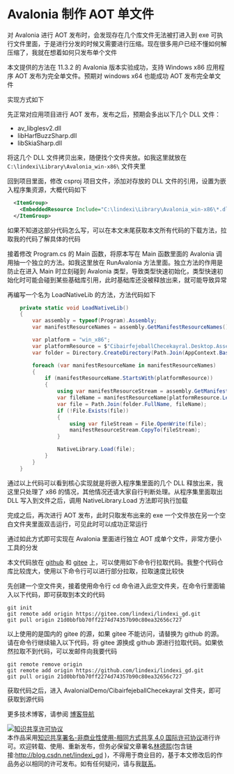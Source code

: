 
# Avalonia 制作 AOT 单文件

对 Avalonia 进行 AOT 发布时，会发现存在几个库文件无法被打进入到 exe 可执行文件里面，于是进行分发的时候又需要进行压缩。现在很多用户已经不懂如何解压缩了，我就在想着如何只发布单个文件

<!--more-->


<!-- 发布 -->
<!-- 博客 -->

本文提供的方法在 11.3.2 的 Avalonia 版本实验成功，支持 Windows x86 应用程序 AOT 发布为完全单文件。预期对 windows x64 也能成功 AOT 发布完全单文件

实现方式如下

先正常对应用项目进行 AOT 发布，发布之后，预期会多出以下几个 DLL 文件：

- av_libglesv2.dll
- libHarfBuzzSharp.dll
- libSkiaSharp.dll

将这几个 DLL 文件拷贝出来，随便找个文件夹放。如我这里就放在 `C:\lindexi\Library\Avalonia_win-x86\` 文件夹里

回到项目里面，修改 csproj 项目文件，添加对存放的 DLL 文件的引用，设置为嵌入程序集资源，大概代码如下

```xml
  <ItemGroup>
    <EmbeddedResource Include="C:\lindexi\Library\Avalonia_win-x86\*.dll" LinkBase="Assets\win-x86" />
  </ItemGroup>
```

如果不知道这部分代码怎么写，可以在本文末尾获取本文所有代码的下载方法，拉取我的代码了解具体的代码

接着修改 Program.cs 的 Main 函数，将原本写在 Main 函数里面的 Avalonia 调用抽一个独立的方法。如我这里放在 RunAvalonia 方法里面。独立方法的作用是防止在进入 Main 时立刻碰到 Avalonia 类型，导致类型快速初始化，类型快速初始化时可能会碰到某些基础库引用，此时基础库还没被释放出来，就可能导致异常

再编写一个名为 LoadNativeLib 的方法，方法代码如下

```csharp
    private static void LoadNativeLib()
    {
        var assembly = typeof(Program).Assembly;
        var manifestResourceNames = assembly.GetManifestResourceNames();

        var platform = "win_x86";
        var platformResource = $"CibairfejeballChecekayral.Desktop.Assets.{platform}.";
        var folder = Directory.CreateDirectory(Path.Join(AppContext.BaseDirectory, platform));

        foreach (var manifestResourceName in manifestResourceNames)
        {
            if (manifestResourceName.StartsWith(platformResource))
            {
                using var manifestResourceStream = assembly.GetManifestResourceStream(manifestResourceName)!;
                var fileName = manifestResourceName[platformResource.Length..];
                var file = Path.Join(folder.FullName, fileName);
                if (!File.Exists(file))
                {
                    using var fileStream = File.OpenWrite(file);
                    manifestResourceStream.CopyTo(fileStream);
                }

                NativeLibrary.Load(file);
            }
        }
    }
```

通过以上代码可以看到核心实现就是将嵌入程序集里面的几个 DLL 释放出来，我这里只处理了 x86 的情况，其他情况还请大家自行判断处理。从程序集里面取出 DLL 写入到文件之后，调用 NativeLibrary.Load 方法即可执行加载

完成之后，再次进行 AOT 发布，此时只取发布出来的 exe 一个文件放在另一个空白文件夹里面双击运行，可见此时可以成功正常运行

通过如此方式即可实现在 Avalonia 里面进行独立 AOT 成单个文件，非常方便小工具的分发

本文代码放在 [github](https://github.com/lindexi/lindexi_gd/tree/21d0bbfbb70ff2274d74357b90c80ea32656c727/AvaloniaIDemo/CibairfejeballChecekayral) 和 [gitee](https://gitee.com/lindexi/lindexi_gd/tree/21d0bbfbb70ff2274d74357b90c80ea32656c727/AvaloniaIDemo/CibairfejeballChecekayral) 上，可以使用如下命令行拉取代码。我整个代码仓库比较庞大，使用以下命令行可以进行部分拉取，拉取速度比较快

先创建一个空文件夹，接着使用命令行 cd 命令进入此空文件夹，在命令行里面输入以下代码，即可获取到本文的代码

```
git init
git remote add origin https://gitee.com/lindexi/lindexi_gd.git
git pull origin 21d0bbfbb70ff2274d74357b90c80ea32656c727
```

以上使用的是国内的 gitee 的源，如果 gitee 不能访问，请替换为 github 的源。请在命令行继续输入以下代码，将 gitee 源换成 github 源进行拉取代码。如果依然拉取不到代码，可以发邮件向我要代码

```
git remote remove origin
git remote add origin https://github.com/lindexi/lindexi_gd.git
git pull origin 21d0bbfbb70ff2274d74357b90c80ea32656c727
```

获取代码之后，进入 AvaloniaIDemo/CibairfejeballChecekayral 文件夹，即可获取到源代码

更多技术博客，请参阅 [博客导航](https://blog.lindexi.com/post/%E5%8D%9A%E5%AE%A2%E5%AF%BC%E8%88%AA.html )




<a rel="license" href="http://creativecommons.org/licenses/by-nc-sa/4.0/"><img alt="知识共享许可协议" style="border-width:0" src="https://licensebuttons.net/l/by-nc-sa/4.0/88x31.png" /></a><br />本作品采用<a rel="license" href="http://creativecommons.org/licenses/by-nc-sa/4.0/">知识共享署名-非商业性使用-相同方式共享 4.0 国际许可协议</a>进行许可。欢迎转载、使用、重新发布，但务必保留文章署名[林德熙](http://blog.csdn.net/lindexi_gd)(包含链接:http://blog.csdn.net/lindexi_gd )，不得用于商业目的，基于本文修改后的作品务必以相同的许可发布。如有任何疑问，请与我[联系](mailto:lindexi_gd@163.com)。